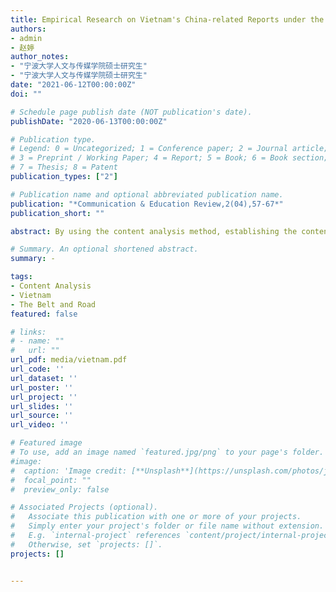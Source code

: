 ```yaml
---
title: Empirical Research on Vietnam's China-related Reports under the Background of the Belt and Road
authors:
- admin
- 赵婷
author_notes:
- "宁波大学人文与传媒学院硕士研究生"
- "宁波大学人文与传媒学院硕士研究生"
date: "2021-06-12T00:00:00Z"
doi: ""

# Schedule page publish date (NOT publication's date).
publishDate: "2020-06-13T00:00:00Z"

# Publication type.
# Legend: 0 = Uncategorized; 1 = Conference paper; 2 = Journal article;
# 3 = Preprint / Working Paper; 4 = Report; 5 = Book; 6 = Book section;
# 7 = Thesis; 8 = Patent
publication_types: ["2"]

# Publication name and optional abbreviated publication name.
publication: "*Communication & Education Review,2(04),57-67*"
publication_short: ""

abstract: By using the content analysis method, establishing the content-coding table of China-related reports on Vietnam’s mainstream media, and using data crawling, translation, analysis, and visualization as a means, the content of these reports is analyzed from four dimensions,which are length, theme, tendency, and text sentiment value. It is found that China-related reports on Vietnam's mainstream media show five characteristics. Vietnam's mainstream media focus on the economic theme. The reports are flat in the distribution of the theme. Neutral tendency reports are the mainstream. The reports commonly use the positive framework to report content. Positive reports are pretty short, and negative reports are much longer.

# Summary. An optional shortened abstract.
summary: -

tags:
- Content Analysis
- Vietnam
- The Belt and Road
featured: false

# links:
# - name: ""
#   url: ""
url_pdf: media/vietnam.pdf
url_code: ''
url_dataset: ''
url_poster: ''
url_project: ''
url_slides: ''
url_source: ''
url_video: ''

# Featured image
# To use, add an image named `featured.jpg/png` to your page's folder. 
#image:
#  caption: 'Image credit: [**Unsplash**](https://unsplash.com/photos/jdD8gXaTZsc)'
#  focal_point: ""
#  preview_only: false

# Associated Projects (optional).
#   Associate this publication with one or more of your projects.
#   Simply enter your project's folder or file name without extension.
#   E.g. `internal-project` references `content/project/internal-project/index.md`.
#   Otherwise, set `projects: []`.
projects: []


---
```


